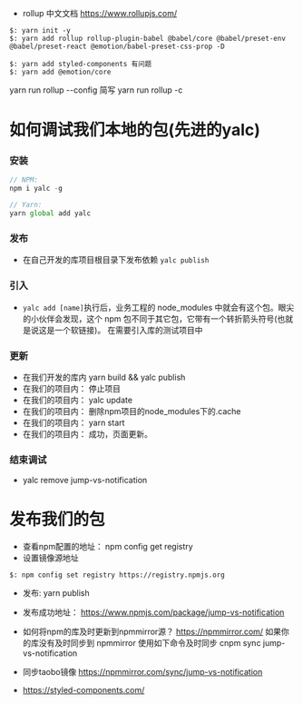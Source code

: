


- rollup 中文文档
https://www.rollupjs.com/
```
$: yarn init -y
$: yarn add rollup rollup-plugin-babel @babel/core @babel/preset-env @babel/preset-react @emotion/babel-preset-css-prop -D
```

```
$: yarn add styled-components 有问题
$: yarn add @emotion/core
```


yarn run rollup --config 简写 yarn run rollup -c


# 如何调试我们本地的包(先进的yalc)
### 安装
```javascript
// NPM:
npm i yalc -g

// Yarn:
yarn global add yalc
```

### 发布

- 在自己开发的库项目根目录下发布依赖
`yalc publish`

### 引入
- `yalc add [name]`执行后，业务工程的 node_modules 中就会有这个包。眼尖的小伙伴会发现，这个 npm 包不同于其它包，它带有一个转折箭头符号(也就是说这是一个软链接)。
在需要引入库的测试项目中


### 更新
- 在我们开发的库内 yarn build &&  yalc publish
- 在我们的项目内： 停止项目 
- 在我们的项目内： yalc update
- 在我们的项目内： 删除npm项目的node_modules下的.cache
- 在我们的项目内： yarn start
- 在我们的项目内： 成功，页面更新。

### 结束调试
- yalc remove jump-vs-notification


# 发布我们的包

- 查看npm配置的地址： npm config get registry
- 设置镜像源地址
```
$: npm config set registry https://registry.npmjs.org
```

- 发布: yarn publish

- 发布成功地址： https://www.npmjs.com/package/jump-vs-notification

- 如何将npm的库及时更新到npmmirror源？
  https://npmmirror.com/
如果你的库没有及时同步到 npmmirror 使用如下命令及时同步
cnpm sync jump-vs-notification


- 同步taobo镜像
https://npmmirror.com/sync/jump-vs-notification





- https://styled-components.com/